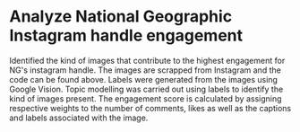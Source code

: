 # Analyze National Geographic Instagram handle engagement

Identified the kind of images that contribute to the highest engagement for NG's instagram handle. 
The images are scrapped from Instagram and the code can be found above.
Labels were generated from the images using Google Vision. 
Topic modelling was carried out using labels to identify the kind of images present. 
The engagement score is calculated by assigning respective weights to the number of comments, likes as well as the captions and labels associated with the image.
